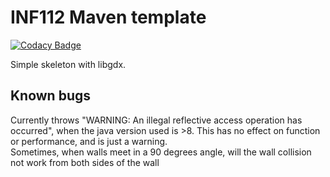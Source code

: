 # INF112 Maven template 

[![Codacy Badge](https://api.codacy.com/project/badge/Grade/951d5a496b54465c95031b39ca22ff48)](https://app.codacy.com/gh/inf112-v20/Fellowship-of-the-INF?utm_source=github.com&utm_medium=referral&utm_content=inf112-v20/Fellowship-of-the-INF&utm_campaign=Badge_Grade_Settings)

Simple skeleton with libgdx. 


## Known bugs
Currently throws "WARNING: An illegal reflective access operation has occurred", 
when the java version used is >8. This has no effect on function or performance, and is just a warning.  
Sometimes, when walls meet in a 90 degrees angle, will the wall collision not work from both sides of the wall

